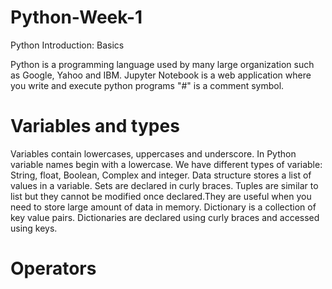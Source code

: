 # Python-Week-1
Python Introduction: Basics

Python is a programming language used by many large organization such as Google, Yahoo and IBM.
Jupyter Notebook is a web application where you write and execute python programs 
"#" is a comment symbol.
# Variables and types
Variables contain lowercases, uppercases and underscore. In Python variable names begin with a lowercase.
We have different types of variable: String, float, Boolean, Complex and integer.
Data structure stores a list of values in a variable.
Sets are declared in curly braces.
Tuples are similar to list but they cannot be modified once declared.They are useful when you need to store large amount of data in memory.
Dictionary is a collection of key value pairs.
Dictionaries are declared using curly braces and accessed using keys.
# Operators 
